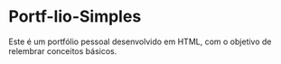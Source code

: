# Portf-lio-Simples
Este é um portfólio pessoal desenvolvido em HTML, com o objetivo de relembrar conceitos básicos.
